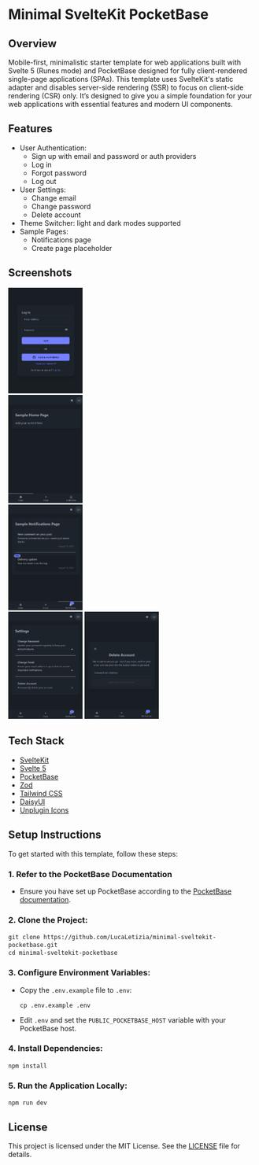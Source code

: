 # Minimal SvelteKit PocketBase

## Overview

Mobile-first, minimalistic starter template for web applications built with Svelte 5 (Runes mode) and PocketBase designed for fully client-rendered single-page applications (SPAs). This template uses SvelteKit's static adapter and disables server-side rendering (SSR) to focus on client-side rendering (CSR) only. It’s designed to give you a simple foundation for your web applications with essential features and modern UI components.

## Features

- User Authentication:
  - Sign up with email and password or auth providers
  - Log in
  - Forgot password
  - Log out
- User Settings:
  - Change email
  - Change password
  - Delete account
- Theme Switcher: light and dark modes supported
- Sample Pages:
  - Notifications page
  - Create page placeholder

## Screenshots

<img src="static/screenshots/login.png" alt="Login" width="30%"/><br>
<img src="static/screenshots/home.png" alt="Home" width="30%"/><br>
<img src="static/screenshots/notifications.png" alt="Notifications" width="30%"/><br>
<img src="static/screenshots/settings.png" alt="Settings" width="30%"/>
<img src="static/screenshots/delete-account.png" alt="Settings" width="30%"/>

## Tech Stack

- [SvelteKit](https://kit.svelte.dev/)
- [Svelte 5](https://svelte-5-preview.vercel.app/docs/introduction)
- [PocketBase](https://pocketbase.io/)
- [Zod](https://zod.dev/)
- [Tailwind CSS](https://tailwindcss.com/)
- [DaisyUI](https://daisyui.com/)
- [Unplugin Icons](https://github.com/unplugin/unplugin-icons)

## Setup Instructions

To get started with this template, follow these steps:

### 1. Refer to the PocketBase Documentation

- Ensure you have set up PocketBase according to the [PocketBase documentation](https://pocketbase.io/docs/).

### 2. Clone the Project:

```
git clone https://github.com/LucaLetizia/minimal-sveltekit-pocketbase.git
cd minimal-sveltekit-pocketbase
```

### 3. Configure Environment Variables:

- Copy the `.env.example` file to `.env`:
  ```
  cp .env.example .env
  ```
- Edit `.env` and set the `PUBLIC_POCKETBASE_HOST` variable with your PocketBase host.

### 4. Install Dependencies:

```
npm install
```

### 5. Run the Application Locally:

```
npm run dev
```

## License

This project is licensed under the MIT License. See the [LICENSE](./LICENSE) file for details.
